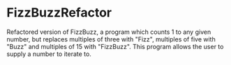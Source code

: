 # FizzBuzzRefactor
Refactored version of FizzBuzz, a program which counts 1 to any given number, but replaces multiples of three with "Fizz", multiples of five with "Buzz" and multiples of 15 with "FizzBuzz".
This program allows the user to supply a number to iterate to. 

